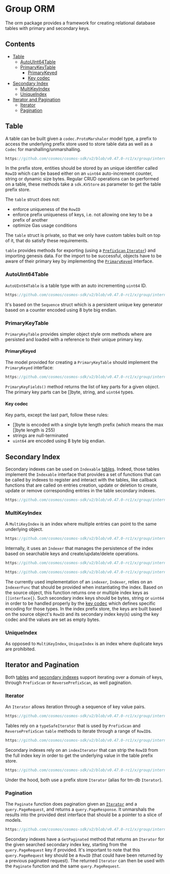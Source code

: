 # Group ORM

The orm package provides a framework for creating relational database tables with primary and secondary keys.

## Contents

* [Table](#table)
    * [AutoUInt64Table](#autouint64table)
    * [PrimaryKeyTable](#primarykeytable)
        * [PrimaryKeyed](#primarykeyed)
        * [Key codec](#key-codec)
* [Secondary Index](#secondary-index)
    * [MultiKeyIndex](#multikeyindex)
    * [UniqueIndex](#uniqueindex)
* [Iterator and Pagination](#iterator-and-pagination)
    * [Iterator](#iterator)
    * [Pagination](#pagination)

## Table

A table can be built given a `codec.ProtoMarshaler` model type, a prefix to access the underlying prefix store used to store table data as well as a `Codec` for marshalling/unmarshalling.

```go reference
https://github.com/cosmos/cosmos-sdk/v2/blob/v0.47.0-rc1/x/group/internal/orm/table.go#L30-L36
```

In the prefix store, entities should be stored by an unique identifier called `RowID` which can be based either on an `uint64` auto-increment counter, string or dynamic size bytes.
Regular CRUD operations can be performed on a table, these methods take a `sdk.KVStore` as parameter to get the table prefix store.

The `table` struct does not:

* enforce uniqueness of the `RowID`
* enforce prefix uniqueness of keys, i.e. not allowing one key to be a prefix of another
* optimize Gas usage conditions

The `table` struct is private, so that we only have custom tables built on top of it, that do satisfy these requirements.

`table` provides methods for exporting (using a [`PrefixScan` `Iterator`](03_iterator_pagination.md#iterator)) and importing genesis data. For the import to be successful, objects have to be aware of their primary key by implementing the [`PrimaryKeyed`](#primarykeyed) interface.

### AutoUInt64Table

`AutoUInt64Table` is a table type with an auto incrementing `uint64` ID.

```go reference
https://github.com/cosmos/cosmos-sdk/v2/blob/v0.47.0-rc1/x/group/internal/orm/auto_uint64.go#L15-L18
```

It's based on the `Sequence` struct which is a persistent unique key generator based on a counter encoded using 8 byte big endian.

### PrimaryKeyTable

`PrimaryKeyTable` provides simpler object style orm methods where are persisted and loaded with a reference to their unique primary key.

#### PrimaryKeyed

The model provided for creating a `PrimaryKeyTable` should implement the `PrimaryKeyed` interface:

```go reference
https://github.com/cosmos/cosmos-sdk/v2/blob/v0.47.0-rc1/x/group/internal/orm/primary_key.go#L30-L44
```

`PrimaryKeyFields()` method returns the list of key parts for a given object.
The primary key parts can be []byte, string, and `uint64` types.

#### Key codec

Key parts, except the last part, follow these rules:

* []byte is encoded with a single byte length prefix (which means the max []byte length is 255)
* strings are null-terminated
* `uint64` are encoded using 8 byte big endian.

## Secondary Index

Secondary indexes can be used on `Indexable` [tables](01_table.md). Indeed, those tables implement the `Indexable` interface that provides a set of functions that can be called by indexes to register and interact with the tables, like callback functions that are called on entries creation, update or deletion to create, update or remove corresponding entries in the table secondary indexes.

```go reference
https://github.com/cosmos/cosmos-sdk/v2/blob/v0.47.0-rc1/x/group/internal/orm/types.go#L88-L93
```

### MultiKeyIndex

A `MultiKeyIndex` is an index where multiple entries can point to the same underlying object.

```go reference
https://github.com/cosmos/cosmos-sdk/v2/blob/v0.47.0-rc1/x/group/internal/orm/index.go#L26-L32
```

Internally, it uses an `Indexer` that manages the persistence of the index based on searchable keys and create/update/delete operations.

```go reference
https://github.com/cosmos/cosmos-sdk/v2/blob/v0.47.0-rc1/x/group/internal/orm/index.go#L15-L20
```

```go reference
https://github.com/cosmos/cosmos-sdk/v2/blob/v0.47.0-rc1/x/group/internal/orm/indexer.go#L15-L19
```

The currently used implementation of an `indexer`, `Indexer`, relies on an `IndexerFunc` that should be provided when instantiating the index. Based on the source object, this function returns one or multiple index keys as `[]interface{}`. Such secondary index keys should be bytes, string or `uint64` in order to be handled properly by the [key codec](01_table.md#key-codec) which defines specific encoding for those types.
In the index prefix store, the keys are built based on the source object's `RowID` and its secondary index key(s) using the key codec and the values are set as empty bytes.

### UniqueIndex

As opposed to `MultiKeyIndex`, `UniqueIndex` is an index where duplicate keys are prohibited.

## Iterator and Pagination

Both [tables](01_table.md) and [secondary indexes](02_secondary_index.md) support iterating over a domain of keys, through `PrefixScan` or `ReversePrefixScan`, as well pagination.

### Iterator

An `Iterator` allows iteration through a sequence of key value pairs.

```go reference
https://github.com/cosmos/cosmos-sdk/v2/blob/v0.47.0-rc1/x/group/internal/orm/types.go#L77-L85
```

Tables rely on a `typeSafeIterator` that is used by `PrefixScan` and `ReversePrefixScan` `table` methods to iterate through a range of `RowID`s.

```go reference
https://github.com/cosmos/cosmos-sdk/v2/blob/v0.47.0-rc1/x/group/internal/orm/table.go#L287-L291
```

Secondary indexes rely on an `indexIterator` that can strip the `RowID` from the full index key in order to get the underlying value in the table prefix store.

```go reference
https://github.com/cosmos/cosmos-sdk/v2/blob/v0.47.0-rc1/x/group/internal/orm/index.go#L233-L239
```

Under the hood, both use a prefix store `Iterator` (alias for tm-db `Iterator`).

### Pagination

The `Paginate` function does pagination given an [`Iterator`](#iterator) and a `query.PageRequest`, and returns a `query.PageResponse`.
It unmarshals the results into the provided dest interface that should be a pointer to a slice of models.

```go reference
https://github.com/cosmos/cosmos-sdk/v2/blob/v0.47.0-rc1/x/group/internal/orm/iterator.go#L102-L220
```

Secondary indexes have a `GetPaginated` method that returns an `Iterator` for the given searched secondary index key, starting from the `query.PageRequest` key if provided. It's important to note that this `query.PageRequest` key should be a `RowID` (that could have been returned by a previous paginated request). The returned `Iterator` can then be used with the `Paginate` function and the same `query.PageRequest`.
